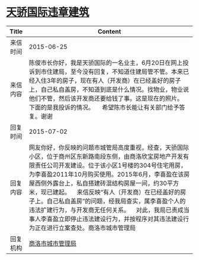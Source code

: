 # <a href="http://www.shangluo.gov.cn/zmhd/ldxxxx.jsp?urltype=leadermail.LeaderMailContentUrl&wbtreeid=1112&leadermailid=3217">天骄国际违章建筑</a>
| Title |                                                                                                                                     Content                                                                                                                                     |
|:-----:|---------------------------------------------------------------------------------------------------------------------------------------------------------------------------------------------------------------------------------------------------------------------------------|
| 来信时间  | 2015-06-25                                                                                                                                                                                                                                                                      |
| 来信内容  | 陈俊市长你好，我是天骄国际的一名业主，6月20日在网上投诉到市住建局，至今没有回复，不知道住建局管不管。本来已经入住3年的房子，现在有人（开发商）在已经盖好的房子上，自己私自盖房，不知道到底是什么情况。找物业，物业说他们不管，然后该开发商还要给钱了事。这是现在的照片。   下面的是我投诉的情况。     希望陈市长能让有关部门给予答复。谢谢                                                                                                     |
| 回复时间  | 2015-07-02                                                                                                                                                                                                                                                                      |
| 回复内容  | 网友你好，你反映的问题市城管局高度重视，经查，天骄国际小区，位于商州区东新路南段东侧，由商洛欣宝房地产开发有限责任公司开发建设。位于该小区1号楼的304号住宅用房，为李喜盈2011年10月购买使用。2015年6月，李喜盈在该房屋西侧外露台上，私自搭建砖混结构房屋一间，约30平方米，现已建起。    来信反映“有人（开发商）在已经盖好的房子上。自己私自盖房”的问题，经我局查实，属李喜盈个人的违法扩建行为，与开发商无任何关系。    对此，我局已责成当事人李喜盈立即停止违法建设行为，并按程序对其违法建设行为正在进行立案查处。商洛市城市管理局 |
| 回复机构  | <a href="../../categories/agencies/商洛市城市管理局.md">商洛市城市管理局</a>                                                                                                                                                                                                                    |